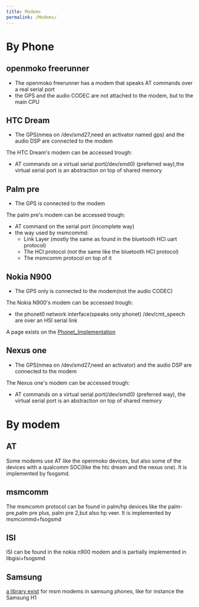 ```yaml
---
title: Modems
permalink: /Modems/
---
```


By Phone
========

openmoko freerunner
-------------------

-   The openmoko freerunner has a modem that speaks AT commands over a real serial port
-   the GPS and the audio CODEC are not attached to the modem, but to the main CPU

HTC Dream
---------

-   The GPS(nmea on /dev/smd27,need an activator named gps) and the audio DSP are connected to the modem

The HTC Dream's modem can be accessed trough:

-   AT commands on a virtual serial port(/dev/smd0) (preferred way),the virtual serial port is an abstraction on top of shared memory

Palm pre
--------

-   The GPS is connected to the modem

The palm pre's modem can be accessed trough:

-   AT command on the serial port (incomplete way)
-   the way used by msmcommd:
    -   Link Layer (mostly the same as found in the bluetooth HCI uart protocol)
    -   The HCI protocol (not the same like the bluetooth HCI protocol)
    -   The msmcomm protocol on top of it

Nokia N900
----------

-   The GPS only is connected to the modem(not the audio CODEC)

The Nokia N900's modem can be accessed trough:

-   the phonet0 network interface(speaks only phonet) /dev/cmt_speech are over an HSI serial link

A page exists on the [Phonet_Implementation](/Phonet_Implementation "wikilink")

Nexus one
---------

-   The GPS(nmea on /dev/smd27,need an activator) and the audio DSP are connected to the modem

The Nexus one's modem can be accessed trough:

-   AT commands on a virtual serial port(/dev/smd0) (preferred way), the virtual serial port is an abstraction on top of shared memory

By modem
========

AT
--

Some modems use AT like the openmoko devices, but also some of the devices with a qualcomm SOC(like the htc dream and the nexus one). It is implemented by fsogsmd.

msmcomm
-------

The msmcomm protocol can be found in palm/hp devices like the palm-pre,palm pre plus, palm pre 2,but also hp veer. It is implemented by msmcommd+fsogsmd

ISI
---

ISI can be found in the nokia n900 modem and is partially implemented in libgisi+fsogsmd

Samsung
-------

[a library exist](https://github.com/ius/samsung_h1_libmsm) for msm modems in samsung phones, like for instance the Samsung H1